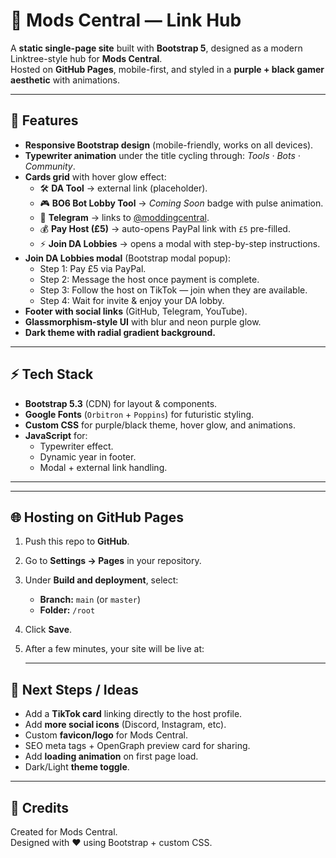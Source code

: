 # 🚀 Mods Central — Link Hub

A **static single-page site** built with **Bootstrap 5**, designed as a modern Linktree-style hub for **Mods Central**.  
Hosted on **GitHub Pages**, mobile-first, and styled in a **purple + black gamer aesthetic** with animations.

---

## 🎨 Features

- **Responsive Bootstrap design** (mobile-friendly, works on all devices).
- **Typewriter animation** under the title cycling through: *Tools · Bots · Community*.
- **Cards grid** with hover glow effect:
  - 🛠️ **DA Tool** → external link (placeholder).
  - 🎮 **BO6 Bot Lobby Tool** → *Coming Soon* badge with pulse animation.
  - 💬 **Telegram** → links to [@moddingcentral](https://t.me/moddingcentral).
  - 💰 **Pay Host (£5)** → auto-opens PayPal link with `£5` pre-filled.
  - ⚡ **Join DA Lobbies** → opens a modal with step-by-step instructions.
- **Join DA Lobbies modal** (Bootstrap modal popup):
  - Step 1: Pay £5 via PayPal.
  - Step 2: Message the host once payment is complete.
  - Step 3: Follow the host on TikTok — join when they are available.
  - Step 4: Wait for invite & enjoy your DA lobby.
- **Footer with social links** (GitHub, Telegram, YouTube).
- **Glassmorphism-style UI** with blur and neon purple glow.
- **Dark theme with radial gradient background.**

---

## ⚡ Tech Stack

- **Bootstrap 5.3** (CDN) for layout & components.
- **Google Fonts** (`Orbitron` + `Poppins`) for futuristic styling.
- **Custom CSS** for purple/black theme, hover glow, and animations.
- **JavaScript** for:
  - Typewriter effect.
  - Dynamic year in footer.
  - Modal + external link handling.

---
---

## 🌐 Hosting on GitHub Pages

1. Push this repo to **GitHub**.  
2. Go to **Settings → Pages** in your repository.  
3. Under **Build and deployment**, select:
   - **Branch:** `main` (or `master`)  
   - **Folder:** `/root`  
4. Click **Save**.  
5. After a few minutes, your site will be live at:

   ---

## 🔮 Next Steps / Ideas

- Add a **TikTok card** linking directly to the host profile.  
- Add **more social icons** (Discord, Instagram, etc).  
- Custom **favicon/logo** for Mods Central.  
- SEO meta tags + OpenGraph preview card for sharing.  
- Add **loading animation** on first page load.  
- Dark/Light **theme toggle**.  

---

## 👤 Credits

Created for Mods Central.  
Designed with ❤️ using Bootstrap + custom CSS.  




